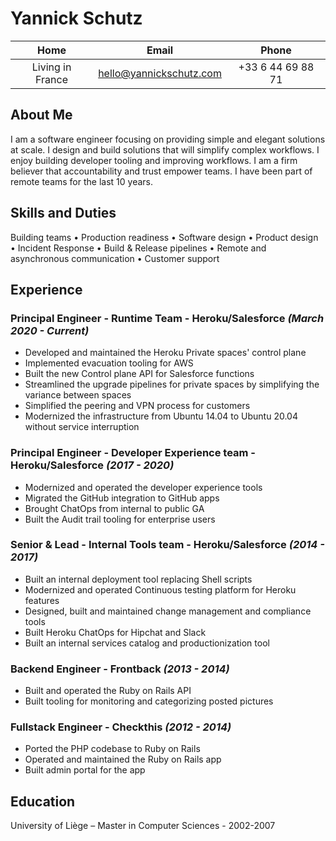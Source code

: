 # Yannick Schutz

| Home | Email | Phone |
|:---:|:----:|:----:|
| Living in France | hello@yannickschutz.com | +33 6 44 69 88 71

## About Me
I am a software engineer focusing on providing simple and elegant solutions at scale. I design and build solutions that will simplify complex workflows. I enjoy building developer tooling and improving workflows. I am a firm believer that accountability and trust empower teams. I have been part of remote teams for the last 10 years. 

## Skills and Duties

Building teams • Production readiness • Software design • Product design • Incident Response • Build & Release pipelines • Remote and asynchronous communication • Customer support

## Experience

### Principal Engineer - Runtime Team - Heroku/Salesforce *(March 2020 - Current)*
- Developed and maintained the Heroku Private spaces' control plane
- Implemented evacuation tooling for AWS 
- Built the new Control plane API for Salesforce functions
- Streamlined the upgrade pipelines for private spaces by simplifying the variance between spaces
- Simplified the peering and VPN process for customers
- Modernized the infrastructure from Ubuntu 14.04 to Ubuntu 20.04 without service interruption

### Principal Engineer - Developer Experience team - Heroku/Salesforce *(2017 - 2020)*
- Modernized and operated the developer experience tools
- Migrated the GitHub integration to GitHub apps
- Brought ChatOps from internal to public GA
- Built the Audit trail tooling for enterprise users

### Senior & Lead - Internal Tools team - Heroku/Salesforce *(2014 - 2017)*
- Built an internal deployment tool replacing Shell scripts
- Modernized and operated Continuous testing platform for Heroku features
- Designed, built and maintained change management and compliance tools
- Built Heroku ChatOps for Hipchat and Slack
- Built an internal services catalog and productionization tool

### Backend Engineer - Frontback *(2013 - 2014)*
- Built and operated the Ruby on Rails API
- Built tooling for monitoring and categorizing posted pictures

### Fullstack Engineer - Checkthis *(2012 - 2014)*
- Ported the PHP codebase to Ruby on Rails
- Operated and maintained the Ruby on Rails app
- Built admin portal for the app

## Education

University of Liège – Master in Computer Sciences - 2002-2007
